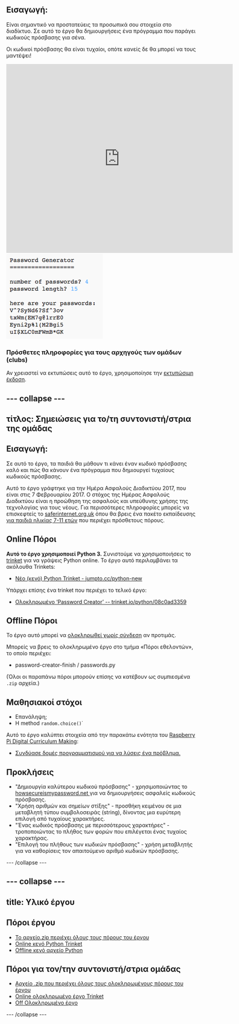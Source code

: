 ## Εισαγωγή:

Είναι σημαντικό να προστατεύεις τα προσωπικά σου στοιχεία στο διαδίκτυο. Σε αυτό το έργο θα δημιουργήσεις ένα πρόγραμμα που παράγει κωδικούς πρόσβασης για σένα.

Οι κωδικοί πρόσβασης θα είναι τυχαίοι, οπότε κανείς δε θα μπορεί να τους μαντέψει!

<div class="trinket">
  <iframe src="https://trinket.io/embed/python/08c0ad3359?outputOnly=true&start=result" width="600" height="500" frameborder="0" marginwidth="0" marginheight="0" allowfullscreen>
  </iframe>
  <img src="images/passwords-finished.png">
</div>

### Πρόσθετες πληροφορίες για τους αρχηγούς των ομάδων (clubs)

Αν χρειαστεί να εκτυπώσεις αυτό το έργο, χρησιμοποίησε την [εκτυπώσιμη έκδοση](https://projects.raspberrypi.org/en/projects/password-generator/print).


--- collapse ---
---
τίτλος: Σημειώσεις για το/τη συντονιστή/στρια της ομάδας
---


## Εισαγωγή:

Σε αυτό το έργο, τα παιδιά θα μάθουν τι κάνει έναν κωδικό πρόσβασης καλό και πώς θα κάνουν ένα πρόγραμμα που δημιουργεί τυχαίους κωδικούς πρόσβασης.

Αυτό το έργο γράφτηκε για την Ημέρα Ασφαλούς Διαδικτύου 2017, που είναι στις 7 Φεβρουαρίου 2017. Ο στόχος της Ημέρας Ασφαλούς Διαδικτύου είναι η προώθηση της ασφαλούς και υπεύθυνης χρήσης της τεχνολογίας για τους νέους. Για περισσότερες πληροφορίες μπορείς να επισκεφτείς το [saferinternet.org.uk](https://www.saferinternet.org.uk/) όπου θα βρεις ένα πακέτο εκπαίδευσης [για παιδιά ηλικίας 7-11 ετών](https://d1afx9quaogywf.cloudfront.net/cdn/farfuture/_-EgL7dYtxtypvvDcNCE53bYE-OMfdH59vaJ5XPcoG4/mtime:1483547665/sites/default/files/SID2017%20Education%20Pack%20for%207-11%20year%20olds_0.zip) που περιέχει πρόσθετους πόρους.

## Online Πόροι

__Αυτό το έργο χρησιμοποιεί Python 3.__ Συνιστούμε να χρησιμοποιήσεις το [trinket](https://trinket.io/) για να γράψεις Python online. Το έργο αυτό περιλαμβάνει τα ακόλουθα Trinkets:

+ [Νέο (κενό) Python Trinket - jumpto.cc/python-new](http://jumpto.cc/python-new)

Υπάρχει επίσης ένα trinket που περιέχει το τελικό έργο:

+ [Ολοκληρωμένο ‘Password Creator’ -- trinket.io/python/08c0ad3359](https://trinket.io/python/08c0ad3359)

## Offline Πόροι
Το έργο αυτό μπορεί να [ολοκληρωθεί χωρίς σύνδεση](https://www.codeclubprojects.org/en-GB/resources/python-working-offline/) αν προτιμάς.

Μπορείς να βρεις το ολοκληρωμένο έργο στο τμήμα «Πόροι εθελοντών», το οποίο περιέχει:

+ password-creator-finish / passwords.py

(Όλοι οι παραπάνω πόροι μπορούν επίσης να κατέβουν ως συμπιεσμένα `.zip` αρχεία.)

## Μαθησιακοί στόχοι
+ Επανάληψη;
+ Η method `random.choice()`˙

Αυτό το έργο καλύπτει στοιχεία από την παρακάτω ενότητα του [Raspberry Pi Digital Curriculum Making](http://rpf.io/curriculum):

+ [Συνδύασε δομές προγραμματισμού για να λύσεις ένα πρόβλημα.](https://www.raspberrypi.org/curriculum/programming/builder)

## Προκλήσεις
+ "Δημιουργία καλύτερου κωδικού πρόσβασης" - χρησιμοποιώντας το <a href="https://howsecureismypassword.net/" target="_blank"> howsecureismypassword.net </a> για να δημιουργήσεις ασφαλείς κωδικούς πρόσβασης.
+ "Χρήση αριθμών και σημείων στίξης" - προσθήκη κειμένου σε μια μεταβλητή τύπου συμβολοσειράς (string), δίνοντας μια ευρύτερη επιλογή από τυχαίους χαρακτήρες.
+ "Ένας κωδικός πρόσβασης με περισσότερους χαρακτήρες" - τροποποιώντας το πλήθος των φορών που επιλέγεται ένας τυχαίος χαρακτήρας.
+ "Επιλογή του πλήθους των κωδικών πρόσβασης" - χρήση μεταβλητής για να καθορίσεις τον απαιτούμενο αριθμό κωδικών πρόσβασης.

--- /collapse ---


--- collapse ---
---
title: Υλικό έργου
---
## Πόροι έργου
* [Το αρχείο.zip περιέχει όλους τους πόρους του έργου](resources/password-generator-resources.zip)
* [Online κενό Python Trinket](http://jumpto.cc/python-new)
* [Offline κενό αρχείο Python](resources/new-new.py)

## Πόροι για τον/την συντονιστή/στρια ομάδας
* [Αρχείο .zip που περιέχει όλους τους ολοκληρωμένους πόρους του έργου](resources/password-generator-finished.zip)
* [Online ολοκληρωμένο έργο Trinket](https://trinket.io/python/08c0ad3359)
* [Off Ολοκληρωμένο έργο](resources/password-generator-finished-passwords.py)

--- /collapse ---
